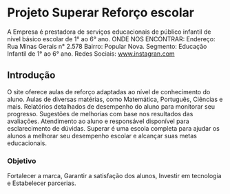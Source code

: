 # Projeto Superar Reforço escolar
A Empresa é prestadora de serviços educacionais de público infantil de nivel básico escolar de 1° ao 6° ano.
ONDE NOS ENCONTRAR:
Endereço: Rua Minas Gerais n° 2.578
Bairro: Popular Nova.
Segmento: Educação Infantil de 1° ao 
6° ano.
Redes Sociais: www.instagran.com
## Introdução
O site oferece aulas de reforço adaptadas ao nível de conhecimento do aluno.
Aulas de diversas matérias, como Matemática, Português, Ciências e mais.
Relatórios detalhados de desempenho do aluno para monitorar seu progresso.
Sugestões de melhorias com base nos resultados das avaliações.
Atendimento ao aluno e responsável disponível para esclarecimento de dúvidas.
Superar é uma escola completa para ajudar os alunos a melhorar seu desempenho escolar e alcançar suas metas educacionais.

### Objetivo
Fortalecer a marca,
Garantir a satisfação dos alunos,
Investir em tecnologia e
Estabelecer parcerias.

